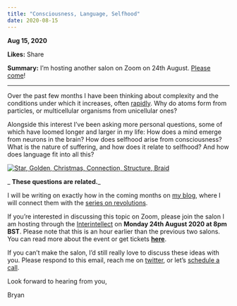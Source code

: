 ```yaml
---
title: "Consciousness, Language, Selfhood"
date: 2020-08-15
---
```


**Aug 15, 2020**

**Likes:** Share

**Summary:** I’m hosting another salon on Zoom on 24th August. [Please come](https://www.eventbrite.co.uk/e/growing-a-mind-is-selfhood-emergent-with-bryan-kam-ii-salon-tickets-116660307119)!

* * *

Over the past few months I have been thinking about complexity and the conditions under which it increases, often [rapidly](https://bryankam.substack.com/p/step-changes-in-complexity). Why do atoms form from particles, or multicellular organisms from unicellular ones?

Alongside this interest I’ve been asking more personal questions, some of which have loomed longer and larger in my life: How does a mind emerge from neurons in the brain? How does selfhood arise from consciousness? What is the nature of suffering, and how does it relate to selfhood? And how does language fit into all this?

[![Star, Golden, Christmas, Connection, Structure, Braid](https://substackcdn.com/image/fetch/w_1456,c_limit,f_auto,q_auto:good,fl_progressive:steep/https%3A%2F%2Fbucketeer-e05bbc84-baa3-437e-9518-adb32be77984.s3.amazonaws.com%2Fpublic%2Fimages%2Fa02f6809-6d07-489c-b07d-43e53cc826d5_960x720.jpeg)](https://substackcdn.com/image/fetch/f_auto,q_auto:good,fl_progressive:steep/https%3A%2F%2Fbucketeer-e05bbc84-baa3-437e-9518-adb32be77984.s3.amazonaws.com%2Fpublic%2Fimages%2Fa02f6809-6d07-489c-b07d-43e53cc826d5_960x720.jpeg)

 _ **These questions are related.**_

I will be writing on exactly how in the coming months on [my blog](https://clerestory.netlify.app/?utm_source=substack&utm_medium=email&utm_campaign=20200815), where I will connect them with the [series on revolutions](https://clerestory.netlify.app/revolutions?utm_source=substack&utm_medium=email&utm_campaign=20200815).

If you’re interested in discussing this topic on Zoom, please join the salon I am hosting through the [Interintellect](https://www.interintellect.com/) on **Monday 24th August 2020 at 8pm BST**. Please note that this is an hour earlier than the previous two salons. You can read more about the event or get tickets **[here](https://www.eventbrite.co.uk/e/growing-a-mind-is-selfhood-emergent-with-bryan-kam-ii-salon-tickets-116660307119)**.

If you can’t make the salon, I’d still really love to discuss these ideas with you. Please respond to this email, reach me on [twitter](https://twitter.com/bryankam), or let’s [schedule a call](https://bryankam.com/call).

Look forward to hearing from you,

Bryan
